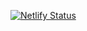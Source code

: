 [![Netlify Status](https://api.netlify.com/api/v1/badges/40217e19-b8b2-44db-b433-21a738f6b0c3/deploy-status)](https://app.netlify.com/sites/teakadai/deploys)
